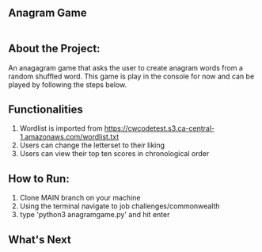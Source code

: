 <!-- TABLE OF CONTENTS -->
<h2 style="display: inline-block">Anagram Game</h2>

## About the Project: 
An anagagram game that asks the user to create anagram words from a random shuffled word. This game is play in the console for now and can be played by following the steps below.

## Functionalities

1. Wordlist is imported from https://cwcodetest.s3.ca-central-1.amazonaws.com/wordlist.txt
2. Users can change the letterset to their liking
3. Users can view their top ten scores in chronological order 

## How to Run:

1. Clone MAIN branch on your machine
2. Using the terminal navigate to job challenges/commonwealth
3. type 'python3 anagramgame.py' and hit enter

## What's Next



